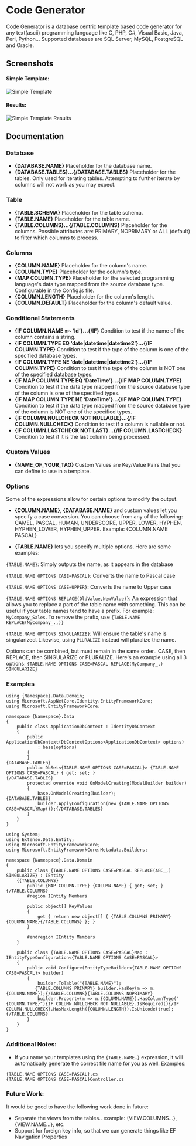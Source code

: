 Code Generator
==============

Code Generator is a database centric template based code generator for any text(ascii) programming language like C, PHP, C#, Visual Basic, Java, Perl, Python… Supported databases are SQL Server, MySQL, PostgreSQL and Oracle.

## Screenshots
#### Simple Template:
<img src="https://github.com/gordon-matt/codegenerator/blob/master/Misc/Screenshots/Simple.PNG" alt="Simple Template" />

#### Results:
<img src="https://github.com/gordon-matt/codegenerator/blob/master/Misc/Screenshots/Simple_Results.PNG" alt="Simple Template Results" />

## Documentation
### Database

- **{DATABASE.NAME}**
Placeholder for the database name.
- **{DATABASE.TABLES}…{/DATABASE.TABLES}**
Placeholder for the tables. Only used for iterating tables. Attempting to further iterate by columns will not work as you may expect.

### Table

- **{TABLE.SCHEMA}**
Placeholder for the table schema.
- **{TABLE.NAME}**
Placeholder for the table name.
- **{TABLE.COLUMNS}…{/TABLE.COLUMNS}**
Placeholder for the columns. Possible attributes are: PRIMARY, NOPRIMARY or ALL (default) to filter which columns to process.

### Columns

- **{COLUMN.NAME}**
Placeholder for the column's name.
- **{COLUMN.TYPE}**
Placeholder for the column's type.
- **{MAP COLUMN.TYPE}**
Placeholder for the selected programming language's data type mapped from the source database type. Configurable in the Config.js file.
- **{COLUMN.LENGTH}**
Placeholder for the column's length.
- **{COLUMN.DEFAULT}**
Placeholder for the column's default value.

### Conditional Statements

- **{IF COLUMN.NAME =~ ‘Id’}…{/IF}**
Condition to test if the name of the column contains a string.
- **{IF COLUMN.TYPE EQ ‘date|datetime|datetime2’}…{/IF COLUMN.TYPE}**
Condition to test if the type of the column is one of the specified database types.
- **{IF COLUMN.TYPE NE ‘date|datetime|datetime2’}…{/IF COLUMN.TYPE}**
Condition to test if the type of the column is NOT one of the specified database types.
- **{IF MAP COLUMN.TYPE EQ ‘DateTime’}…{/IF MAP COLUMN.TYPE}**
Condition to test if the data type mapped from the source database type of the column is one of the specified types.
- **{IF MAP COLUMN.TYPE NE ‘DateTime’}…{/IF MAP COLUMN.TYPE}**
Condition to test if the data type mapped from the source database type of the column is NOT one of the specified types.
- **{IF COLUMN.NULLCHECK NOT NULLABLE}…{/IF COLUMN.NULLCHECK}**
Condition to test if a column is nullable or not.
- **{IF COLUMN.LASTCHECK NOT LAST}…{/IF COLUMN.LASTCHECK}**
Condition to test if it is the last column being processed.

### Custom Values

- **{NAME_OF_YOUR_TAG}**
Custom Values are Key/Value Pairs that you can define to use in a template.

### Options
Some of the expressions allow for certain options to modify the output.
- **{COLUMN.NAME}**, **{DATABASE.NAME}** and custom values let you specify a case conversion. You can choose from any of the following: CAMEL, PASCAL, HUMAN, UNDERSCORE, UPPER, LOWER, HYPHEN, HYPHEN_LOWER, HYPHEN_UPPER. Example:
    {COLUMN.NAME PASCAL}

- **{TABLE.NAME}** lets you specify multiple options. Here are some examples:

`{TABLE.NAME}`: Simply outputs the name, as it appears in the database

`{TABLE.NAME OPTIONS CASE=PASCAL}`: Converts the name to Pascal case

`{TABLE.NAME OPTIONS CASE=UPPER}`: Converts the name to Upper case

`{TABLE.NAME OPTIONS REPLACE(OldValue,NewValue)}`: An expression that allows you to replace a part of the table name with something. This can be useful if your table names tend to have a prefix. For example: `MyCompany_Sales`. To remove the prefix, use `{TABLE.NAME REPLACE(MyCompany_.,)}`

`{TABLE.NAME OPTIONS SINGULARIZE}`: Will ensure the table's name is singularized. Likewise, using `PLURALIZE` instead will pluralize the name.

Options can be combined, but must remain in the same order.. CASE, then REPLACE, then SINGULARIZE or PLURALIZE. Here's an example using all 3 options:
`{TABLE.NAME OPTIONS CASE=PASCAL REPLACE(MyCompany_,) SINGULARIZE}`

### Examples

```
using {Namespace}.Data.Domain;
using Microsoft.AspNetCore.Identity.EntityFrameworkCore;
using Microsoft.EntityFrameworkCore;

namespace {Namespace}.Data
{
    public class ApplicationDbContext : IdentityDbContext
    {
        public ApplicationDbContext(DbContextOptions<ApplicationDbContext> options)
            : base(options)
        {
        }
{DATABASE.TABLES}
        public DbSet<{TABLE.NAME OPTIONS CASE=PASCAL}> {TABLE.NAME OPTIONS CASE=PASCAL} { get; set; }
{/DATABASE.TABLES}
        protected override void OnModelCreating(ModelBuilder builder)
        {
            base.OnModelCreating(builder);
{DATABASE.TABLES}
            builder.ApplyConfiguration(new {TABLE.NAME OPTIONS CASE=PASCAL}Map());{/DATABASE.TABLES}
        }
    }
}
```

```
using System;
using Extenso.Data.Entity;
using Microsoft.EntityFrameworkCore;
using Microsoft.EntityFrameworkCore.Metadata.Builders;

namespace {Namespace}.Data.Domain
{
    public class {TABLE.NAME OPTIONS CASE=PASCAL REPLACE(ABC_,) SINGULARIZE} : IEntity
    {{TABLE.COLUMNS}
        public {MAP COLUMN.TYPE} {COLUMN.NAME} { get; set; }
{/TABLE.COLUMNS}
        #region IEntity Members

        public object[] KeyValues
        {
            get { return new object[] { {TABLE.COLUMNS PRIMARY}{COLUMN.NAME}{/TABLE.COLUMNS} }; }
        }

        #endregion IEntity Members
    }

    public class {TABLE.NAME OPTIONS CASE=PASCAL}Map : IEntityTypeConfiguration<{TABLE.NAME OPTIONS CASE=PASCAL}>
    {
        public void Configure(EntityTypeBuilder<{TABLE.NAME OPTIONS CASE=PASCAL}> builder)
        {
            builder.ToTable("{TABLE.NAME}");
           {TABLE.COLUMNS PRIMARY} builder.HasKey(m => m.{COLUMN.NAME});{/TABLE.COLUMNS}{TABLE.COLUMNS NOPRIMARY}
            builder.Property(m => m.{COLUMN.NAME}).HasColumnType("{COLUMN.TYPE}"){IF COLUMN.NULLCHECK NOT NULLABLE}.IsRequired(){/IF COLUMN.NULLCHECK}.HasMaxLength({COLUMN.LENGTH}).IsUnicode(true);{/TABLE.COLUMNS}
        }
    }
}
```

### Additional Notes:
- If you name your templates using the `{TABLE.NAME…}` expression, it will automatically generate the correct file name for you as well. Examples:
```
{TABLE.NAME OPTIONS CASE=PASCAL}.cs
{TABLE.NAME OPTIONS CASE=PASCAL}Controller.cs
```

### Future Work:

It would be good to have the following work done in future:

- Separate the views from the tables.. example: {VIEW.COLUMNS…}, {VIEW.NAME…}, etc.
- Support for foreign key info, so that we can generate things like EF Navigation Properties
